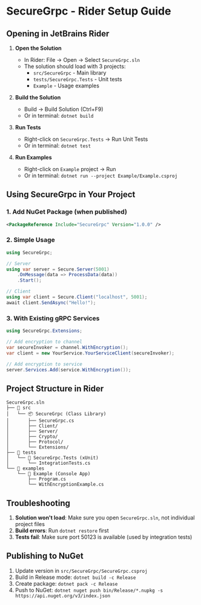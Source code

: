 # SecureGrpc - Rider Setup Guide

## Opening in JetBrains Rider

1. **Open the Solution**
   - In Rider: File → Open → Select `SecureGrpc.sln`
   - The solution should load with 3 projects:
     - `src/SecureGrpc` - Main library
     - `tests/SecureGrpc.Tests` - Unit tests  
     - `Example` - Usage examples

2. **Build the Solution**
   - Build → Build Solution (Ctrl+F9)
   - Or in terminal: `dotnet build`

3. **Run Tests**
   - Right-click on `SecureGrpc.Tests` → Run Unit Tests
   - Or in terminal: `dotnet test`

4. **Run Examples**
   - Right-click on `Example` project → Run
   - Or in terminal: `dotnet run --project Example/Example.csproj`

## Using SecureGrpc in Your Project

### 1. Add NuGet Package (when published)
```xml
<PackageReference Include="SecureGrpc" Version="1.0.0" />
```

### 2. Simple Usage
```csharp
using SecureGrpc;

// Server
using var server = Secure.Server(5001)
    .OnMessage(data => ProcessData(data))
    .Start();

// Client  
using var client = Secure.Client("localhost", 5001);
await client.SendAsync("Hello!");
```

### 3. With Existing gRPC Services
```csharp
using SecureGrpc.Extensions;

// Add encryption to channel
var secureInvoker = channel.WithEncryption();
var client = new YourService.YourServiceClient(secureInvoker);

// Add encryption to service
server.Services.Add(service.WithEncryption());
```

## Project Structure in Rider

```
SecureGrpc.sln
├── 📁 src
│   └── 📦 SecureGrpc (Class Library)
│       ├── SecureGrpc.cs
│       ├── Client/
│       ├── Server/
│       ├── Crypto/
│       ├── Protocol/
│       └── Extensions/
├── 📁 tests  
│   └── 🧪 SecureGrpc.Tests (xUnit)
│       └── IntegrationTests.cs
└── 📁 examples
    └── 🚀 Example (Console App)
        ├── Program.cs
        └── WithEncryptionExample.cs
```

## Troubleshooting

1. **Solution won't load**: Make sure you open `SecureGrpc.sln`, not individual project files
2. **Build errors**: Run `dotnet restore` first
3. **Tests fail**: Make sure port 50123 is available (used by integration tests)

## Publishing to NuGet

1. Update version in `src/SecureGrpc/SecureGrpc.csproj`
2. Build in Release mode: `dotnet build -c Release`
3. Create package: `dotnet pack -c Release`
4. Push to NuGet: `dotnet nuget push bin/Release/*.nupkg -s https://api.nuget.org/v3/index.json`